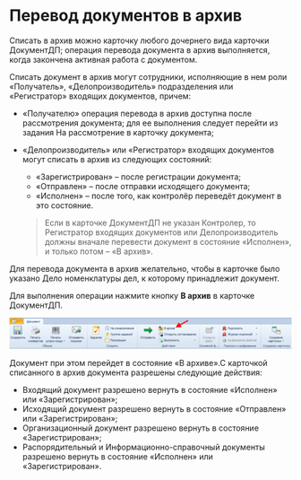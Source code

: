 # Перевод документов в архив

Списать в архив можно карточку любого дочернего вида карточки ДокументДП; операция перевода документа в архив выполняется, когда закончена активная работа с документом.

Списать документ в архив могут сотрудники, исполняющие в нем роли «Получатель», «Делопроизводитель» подразделения или «Регистратор» входящих документов, причем:

- «Получателю» операция перевода в архив доступна после рассмотрения документа; для ее выполнения следует перейти из задания На рассмотрение в карточку документа;
- «Делопроизводитель» или «Регистратор» входящих документов могут списать в архив из следующих состояний:
  - «Зарегистрирован» – после регистрации документа;
  - «Отправлен» – после отправки исходящего документа;
  - «Исполнен» – после того, как контролёр переведёт документ в это состояние.
  
  > Если в карточке ДокументДП не указан Контролер, то Регистратор входящих документов или Делопроизводитель должны вначале перевести документ в состояние «Исполнен», и только потом – «В архив».

Для перевода документа в архив желательно, чтобы в карточке было указано Дело номенклатуры дел, к которому принадлежит документ.

Для выполнения операции нажмите кнопку **В архив** в карточке ДокументДП.

![Кнопка ленты карточки ДокументДП для перевода документа в архив](img/Button_Transfers_Archive.png "Кнопка ленты карточки ДокументДП для перевода документа в архив")

Документ при этом перейдет в состояние «В архиве».С карточкой списанного в архив документа разрешены следующие действия:

- Входящий документ разрешено вернуть в состояние «Исполнен» или «Зарегистрирован»;
- Исходящий документ разрешено вернуть в состояние «Отправлен» или «Зарегистрирован»;
- Организационный документ разрешено вернуть в состояние «Зарегистрирован»;
- Распорядительный и Информационно-справочный документы разрешено вернуть в состояние «Исполнен» или «Зарегистрирован».

